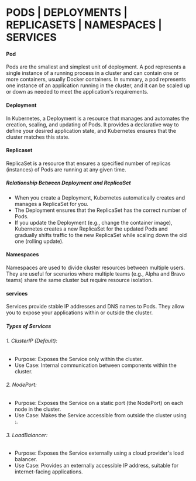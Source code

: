 # PODS | DEPLOYMENTS | REPLICASETS | NAMESPACES | SERVICES 

#### Pod
Pods are the smallest and simplest unit of deployment. A pod represents a single instance of a running process in a cluster and can contain one or more containers, usually Docker containers. 
In summary, a pod represents one instance of an application running in the cluster, and it can be scaled up or down as needed to meet the application's requirements.

#### Deployment
In Kubernetes, a Deployment is a resource that manages and automates the creation, scaling, and updating of Pods. It provides a declarative way to define your desired application state, and Kubernetes ensures that the cluster matches this state.

#### Replicaset
ReplicaSet is a resource that ensures a specified number of replicas (instances) of Pods are running at any given time.

##### Relationship Between Deployment and ReplicaSet
- When you create a Deployment, Kubernetes automatically creates and manages a ReplicaSet for you.
- The Deployment ensures that the ReplicaSet has the correct number of Pods.
- If you update the Deployment (e.g., change the container image), Kubernetes creates a new ReplicaSet for the updated Pods and gradually shifts traffic to the new ReplicaSet while scaling down the old one (rolling update).

#### Namespaces
Namespaces are used to divide cluster resources between multiple users. They are useful for scenarios where multiple teams (e.g., Alpha and Bravo teams) share the same cluster but require resource isolation.

#### services
Services provide stable IP addresses and DNS names to Pods. They allow you to expose your applications within or outside the cluster.
##### Types of Services
###### 1. ClusterIP (Default):
- Purpose: Exposes the Service only within the cluster.
- Use Case: Internal communication between components within the cluster.
###### 2. NodePort:
- Purpose: Exposes the Service on a static port (the NodePort) on each node in the cluster.
- Use Case: Makes the Service accessible from outside the cluster using <NodeIP>:<NodePort>.
###### 3. LoadBalancer:
- Purpose: Exposes the Service externally using a cloud provider's load balancer.
- Use Case: Provides an externally accessible IP address, suitable for internet-facing applications.
